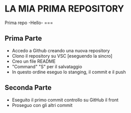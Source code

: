 <h1>LA MIA PRIMA REPOSITORY</h1>
Prima repo -Hello-
===

## Prima Parte
- Accedo a Github creando una nuova repository
- Clono il repository su VSC [eseguendo la sincro]
- Creo un file README 
- "Command" "S" per il salvataggio
- In questo ordine eseguo lo stanging, il commit e il push

## Seconda Parte
- Eseguito il primo commit controllo su GitHub il front
- Proseguo con gli altri commit
